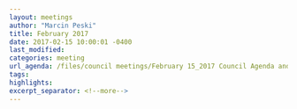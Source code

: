 ```yaml
---
layout: meetings
author: "Marcin Peski"
title: February 2017
date: 2017-02-15 10:00:01 -0400
last_modified: 
categories: meeting
url_agenda: /files/council meetings/February 15_2017 Council Agenda and Materials.pdf
tags: 
highlights: 
excerpt_separator: <!--more-->
---
```

<!--more-->
